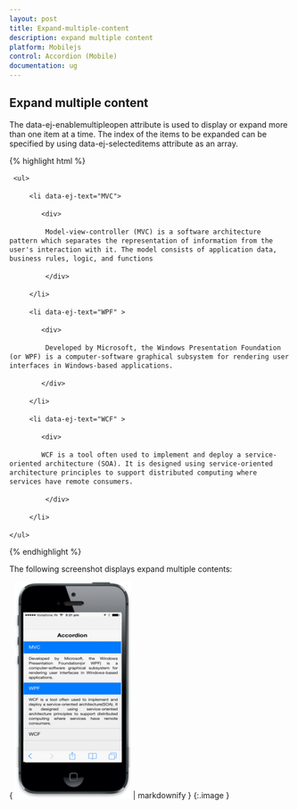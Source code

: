 ```yaml
---
layout: post
title: Expand-multiple-content
description: expand multiple content
platform: Mobilejs
control: Accordion (Mobile)
documentation: ug
---
```


## Expand multiple content

The data-ej-enablemultipleopen attribute is used to display or expand more than one item at a time. The index of the items to be expanded can be specified by using data-ej-selecteditems attribute as an array.

{% highlight html %}



<div id="accordion_sample" data-role="ejmaccordion" data-ej-enablemultipleopen="true" data-ej-selecteditems="[0,1]">

     <ul>

         <li data-ej-text="MVC">

            <div>

             Model-view-controller (MVC) is a software architecture pattern which separates the representation of information from the user's interaction with it. The model consists of application data, business rules, logic, and functions

             </div>

         </li>

         <li data-ej-text="WPF" >

            <div>

             Developed by Microsoft, the Windows Presentation Foundation (or WPF) is a computer-software graphical subsystem for rendering user interfaces in Windows-based applications.

            </div>

         </li>              

         <li data-ej-text="WCF" >

            <div>

            WCF is a tool often used to implement and deploy a service-oriented architecture (SOA). It is designed using service-oriented architecture principles to support distributed computing where services have remote consumers.

             </div>

         </li>  

    </ul>

</div> 



{% endhighlight %}



The following screenshot displays expand multiple contents:

{ ![](Expand-multiple-content_images/Expand-multiple-content_img1.png) | markdownify }
{:.image }


